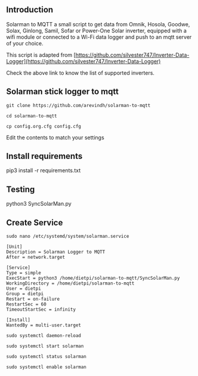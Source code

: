 ## Introduction

Solarman to MQTT a small script to get data from Omnik, Hosola, Goodwe, Solax, Ginlong, Samil, Sofar or Power-One Solar inverter, equipped with a wifi module or connected to a Wi-Fi data logger and push to an mqtt server of your choice.

This script is adapted from  [https://github.com/silvester747/Inverter-Data-Logger](https://github.com/silvester747/Inverter-Data-Logger)

Check the above link to know the list of supported inverters.

## Solarman stick logger to mqtt

`git clone https://github.com/arevindh/solarman-to-mqtt`

`cd solarman-to-mqtt`

`cp config.org.cfg config.cfg`

Edit the contents to match your settings

## Install requirements 

pip3 install -r requirements.txt

## Testing

python3 SyncSolarMan.py

## Create Service 

`sudo nano /etc/systemd/system/solarman.service`

```
[Unit]
Description = Solarman Logger to MQTT
After = network.target

[Service]
Type = simple
ExecStart = python3 /home/dietpi/solarman-to-mqtt/SyncSolarMan.py
WorkingDirectory = /home/dietpi/solarman-to-mqtt
User = dietpi
Group = dietpi
Restart = on-failure
RestartSec = 60
TimeoutStartSec = infinity

[Install]
WantedBy = multi-user.target
```

`sudo systemctl daemon-reload`

`sudo systemctl start solarman`

`sudo systemctl status solarman`

`sudo systemctl enable solarman`